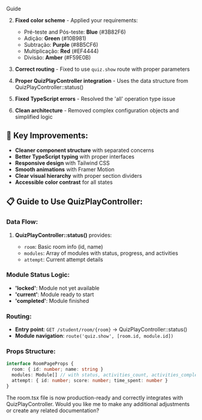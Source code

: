 Guide


2. __Fixed color scheme__ - Applied your requirements:

   - Pré-teste and Pós-teste: __Blue__ (#3B82F6)
   - Adição: __Green__ (#10B981)
   - Subtração: __Purple__ (#8B5CF6)
   - Multiplicação: __Red__ (#EF4444)
   - Divisão: __Amber__ (#F59E0B)

3. __Correct routing__ - Fixed to use `quiz.show` route with proper parameters

4. __Proper QuizPlayController integration__ - Uses the data structure from QuizPlayController::status()

5. __Fixed TypeScript errors__ - Resolved the 'all' operation type issue

6. __Clean architecture__ - Removed complex configuration objects and simplified logic

## 🎯 __Key Improvements:__

- __Cleaner component structure__ with separated concerns
- __Better TypeScript typing__ with proper interfaces
- __Responsive design__ with Tailwind CSS
- __Smooth animations__ with Framer Motion
- __Clear visual hierarchy__ with proper section dividers
- __Accessible color contrast__ for all states

## 📋 __Guide to Use QuizPlayController:__

### __Data Flow:__

1. __QuizPlayController::status()__ provides:

   - `room`: Basic room info (id, name)
   - `modules`: Array of modules with status, progress, and activities
   - `attempt`: Current attempt details

### __Module Status Logic:__

- __'locked'__: Module not yet available
- __'current'__: Module ready to start
- __'completed'__: Module finished

### __Routing:__

- __Entry point__: `GET /student/room/{room}` → QuizPlayController::status()
- __Module navigation__: `route('quiz.show', [room.id, module.id])`

### __Props Structure:__

```typescript
interface RoomPageProps {
  room: { id: number; name: string }
  modules: Module[] // with status, activities_count, activities_completed
  attempt: { id: number; score: number; time_spent: number }
}
```

The room.tsx file is now production-ready and correctly integrates with QuizPlayController. Would you like me to make any additional adjustments or create any related documentation?

